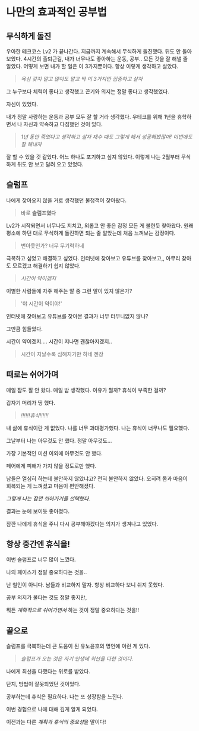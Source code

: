# 나만의 효과적인 공부법

## 무식하게 돌진

우아한 테크코스 Lv2 가 끝나간다. 지금까지 계속해서 무식하게 돌진했다. 뒤도 안 돌아 보았다.
4시간의 출퇴근길, 내가 너무나도 좋아하는 운동, 공부..
모든 것을 잘 해낼 줄 알았다. 어떻게 보면 내가 할 일은 이 3가지뿐이다.
항상 이렇게 생각하고 살았다.

> *욕심 갖지 말고 많이도 말고 딱 이 3가지만 집중하고 살자*

그 누구보다 체력이 좋다고 생각했고 끈기와 의지는 정말 좋다고 생각했었다.

자신이 있었다.

내가 정말 사랑하는 운동과 공부 모두 잘 할 거라 생각했다.
우테코를 위해 1년을 휴학하면서 나 자신과 약속하고 다짐했던 것이 있다.

> *1년 동안 죽었다고 생각하고 살자 재수 때도 그렇게 해서 성공해봤잖아! 이번에도 잘 해내자*

잘 할 수 있을 것 같았다. 어느 하나도 포기하고 싶지 않았다. 이렇게 나는 2월부터 무식하게 뒤도 안 보고 달려 오고 있었다. 

## 슬럼프

나에게 찾아오지 않을 거로 생각했던 불청객이 찾아왔다.

> 바로 **슬럼프였다**

Lv2가 시작되면서 너무나도 지치고, 외롭고 안 좋은 감정 모든 게 불현듯 찾아왔다.
원래 평소에 하던 대로 무식하게 돌진하면 되는 줄 알았는데 처음 느껴보는 감정이다.

> 번아웃인가? 너무 무기력하네

극복하고 싶었고 해결하고 싶었다. 인터넷에 찾아보고 유튜브를 찾아보고,,
아무리 찾아도 모르겠고 해결하기 쉽지 않았다.

> *시간이 약이겠지*

이별한 사람들에 자주 해주는 말 중 그런 말이 있지 않은가?

> '야 시간이 약이야!'

인터넷에 찾아보고 유튜브를 찾아본 결과가 너무 터무니없지 않나?

그만큼 힘들었다.

시간이 약이겠지…. 시간이 지나면 괜찮아지겠지..

> 시간이 지날수록 심해지기만 하네 젠장

## 때로는 쉬어가며

매일 잠도 잘 안 왔다. 매일 밤 생각했다. 이유가 뭘까? 휴식이 부족한 걸까?

갑자기 머리가 띵 했다.

> *!!!!!!휴식!!!!!!*

내 삶에 휴식이란 게 없었다. 나를 너무 과대평가했다. 나는 휴식이 너무나도 필요했다.

그날부터 나는 아무것도 안 했다. 정말 아무것도...
 
가장 기본적인 미션 이외에 아무것도 안 했다.

페어에게 피해가 가지 않을 정도로만 했다.

남들은 열심히 하는데 불안하지 않았냐고? 전혀 불안하지 않았다.
오히려 몸과 마음이 회복되는 게 느껴졌고 마음이 편안해졌다.

*그렇게 나는 잠깐 쉬어가기를 선택했다.* 

결과는 눈에 보이듯 좋아졌다.

잠깐 나에게 휴식을 주니 다시 공부해야겠다는 의지가 생겨나고 있었다.

## 항상 중간엔 휴식을!

이번 슬럼프로 너무 많이 느꼈다.

나의 페이스가 정말 중요하다는 것을..

난 철인이 아니다. 남들과 비교하지 말자. 항상 비교하다 보니 쉬지 못했다.

공부 의지가 불타는 것도 정말 좋지만, 

뭐든 *계획적으로 쉬어가면서* 하는 것이 정말 중요하다는 것을!!

## 끝으로

슬럼프를 극복하는데 큰 도움이 된 유노윤호의 명언에 이런 게 있다.

> *슬럼프가 오는 것은 자기 인생에 최선을 다한 것이다.*

나에게 최선을 다했다는 위로를 받았다.

단지, 방법이 잘못되었던 것이었다.

공부하는데 휴식은 필요하다. 나는 또 성장함을 느낀다. 

이번 경험으로 나에 대해 깊게 알게 되었다. 

이전과는 다른 *계획과 휴식의 중요성*을 말이다!